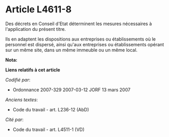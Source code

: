 # Article L4611-8

Des décrets en Conseil d'Etat déterminent les mesures nécessaires à l'application du présent titre.

Ils en adaptent les dispositions aux entreprises ou établissements où le personnel est dispersé, ainsi qu'aux entreprises ou
établissements opérant sur un même site, dans un même immeuble ou un même local.

**Nota:**



**Liens relatifs à cet article**

_Codifié par_:

  - Ordonnance 2007-329 2007-03-12 JORF 13 mars 2007

_Anciens textes_:

  - Code du travail - art. L236-12 (AbD)

_Cité par_:

  - Code du travail - art. L4511-1 (VD)
